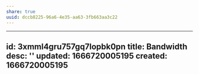 ```yaml
---
share: true
uuid: dccb8225-96a6-4e35-aa63-3fb663aa3c22
---
```

---
id: 3xmml4gru757gq7lopbk0pn
title: Bandwidth
desc: ''
updated: 1666720005195
created: 1666720005195
---
